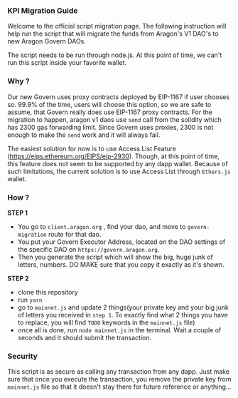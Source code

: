 ### KPI Migration Guide

Welcome to the official script migration page. The following instruction will help run the script that will migrate the funds
from Aragon's V1 DAO's to new Aragon Govern DAOs.

The script needs to be run through node.js. At this point of time, we can't run this script inside your favorite wallet. 

### Why ?

Our new Govern uses proxy contracts deployed by EIP-1167 if user chooses so. 99.9% of the time, users will choose this option, so we are safe to assume,
that Govern really does use EIP-1167 proxy contracts. For the migration to happen, aragon v1 daos use `send` call from the solidity which has 2300 gas
forwarding limit. Since Govern uses proxies, 2300 is not enough to make the `send` work and it will always fail.

The easiest solution for now is to use Access List Feature (https://eips.ethereum.org/EIPS/eip-2930). Though, at this point of time, this feature does not
seem to be supported by any dapp wallet. Because of such limitations, the current solution is to use Access List through `Ethers.js` wallet.

### How ?

**STEP 1**

* You go to `client.aragon.org` , find your dao, and move to `govern-migration` route for that dao.
* You put your Govern Executor Address, located on the DAO settings of the specific DAO on `https://govern.aragon.org`.
* Then you generate the script which will show the big, huge junk of letters, numbers. DO MAKE sure that you copy it exactly as it's shown.

**STEP 2**

* clone this repository
* run `yarn`
* go to `mainnet.js` and update 2 things(your private key and your big junk of letters you received in `step 1`. To exactly find what 2 things you have to replace, you will find `TODO` keywords in the `mainnet.js` file)
* once all is done, run `node mainnet.js` in the terminal. Wait a couple of seconds and it should submit the transaction.

### Security

This script is as secure as calling any transaction from any dapp. Just make sure that once you execute the transaction, you remove the private key from
`mainnet.js` file so that it doesn't stay there for future reference or anything...